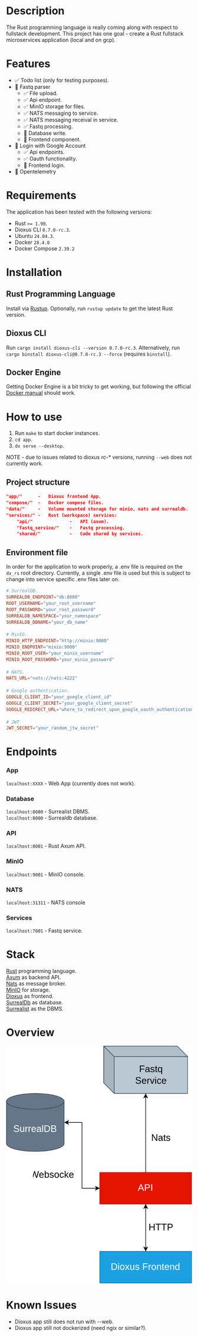 # Description
The Rust programming language is really coming along with respect to fullstack development. This project has one goal - create a Rust fullstack microservices application (local and on gcp).

# Features
- ✅ Todo list (only for testing purposes).
- 🚧 Fastq parser
    - ✅ File upload.
    - ✅ Api endpoint.
    - ✅ MinIO storage for files.
    - ✅ NATS messaging to service.
    - ✅ NATS messaging receival in service.
    - ✅ Fastq processing.
    - 🚧 Database write.
    - 🚧 Frontend component.
- 🚧 Login with Google Account
    - ✅ Api endpoints.
    - ✅ Oauth functionality.
    - 🚧 Frontend login.
- 🚧 Opentelemetry


# Requirements
The application has been tested with the following versions:
- Rust `>= 1.90`.
- Dioxus CLI `0.7.0-rc.3`.
- Ubuntu `24.04.3`.
- Docker `28.4.0`
- Docker Compose `2.39.2`

# Installation
## Rust Programming Language
Install via [Rustup](https://rustup.rs/). Optionally, run `rustup update` to get the latest Rust version.

## Dioxus CLI
Run `cargo install dioxus-cli --version 0.7.0-rc.3`. Alternatively, run `cargo binstall dioxus-cli@0.7.0-rc.3 --force` (requires `binstall`).

## Docker Engine
Getting Docker Engine is a bit tricky to get working, but following the official [Docker manual](https://docs.docker.com/engine/install/) should work.

# How to use
1. Run `make` to start docker instances.
2. `cd app`.
3. `dx serve --desktop`.

NOTE - due to issues related to dioxus rc-* versions, running `--web` does not currently work.

## Project structure
```json
"app/"      -   Dioxus frontend App.
"compose/"  -   Docker compose files.
"data/"     -   Volume mounted storage for minio, nats and surrealdb.
"services/" -   Rust (workspace) services:
    "api/"              -   API (axum).
    "fastq_service/"    -   Fastq processing.
    "shared/"           -   Code shared by services.
```

## Environment file
In order for the application to work properly, a .env file is required on the `dx_rs` root directory. Currently, a single .env file is used but this is subject to change into service specific .env files later on.

```toml
# SurrealDB.
SURREALDB_ENDPOINT="db:8000"
ROOT_USERNAME="your_root_username"
ROOT_PASSWORD="your_root_password"
SURREALDB_NAMESPACE="your_namespace"
SURREALDB_DBNAME="your_db_name"

# MinIO.
MINIO_HTTP_ENDPOINT="http://minio:9000"
MINIO_ENDPOINT="minio:9000"
MINIO_ROOT_USER="your_minio_username"
MINIO_ROOT_PASSWORD="your_minio_password"

# NATS.
NATS_URL="nats://nats:4222"

# Google authentication.
GOOGLE_CLIENT_ID="your_google_client_id"
GOOGLE_CLIENT_SECRET="your_google_client_secret"
GOOGLE_REDIRECT_URL="where_to_redirect_upon_google_oauth_authentication"

# JWT
JWT_SECRET="your_random_jtw_secret"
```

# Endpoints
### App
`localhost:XXXX` - Web App (currently does not work).

### Database
`localhost:8080` - Surrealist DBMS.<br>
`localhost:8000` - Surrealdb database.<br>

### API
`localhost:8001` - Rust Axum API.<br>

### MinIO
`localhost:9001` - MinIO console.<br>

### NATS
`localhost:31311` - NATS console<br>

### Services
`localhost:7001` - Fastq service.<br>

# Stack
[Rust](https://rust-lang.org/) programming language.<br>
[Axum](https://github.com/tokio-rs/axum) as backend API.<br>
[Nats](https://github.com/nats-io) as message broker.<br>
[MinIO](https://github.com/minio/minio) for storage.<br>
[Dioxus](https://dioxuslabs.com/) as frontend.<br>
[SurrealDb](https://surrealdb.com/docs/surrealdb) as database.<br>
[Surrealist](https://surrealdb.com/docs/surrealist) as the DBMS.

# Overview
![diagram](https://github.com/OscarAspelin95/dx_rs/blob/8710a0ccfe26718bce9ed18e506542aabf2c135f/assets/diagram.svg)

# Known Issues
* Dioxus app still does not run with --web.
* Dioxus app still not dockerized (need ngix or similar?).
